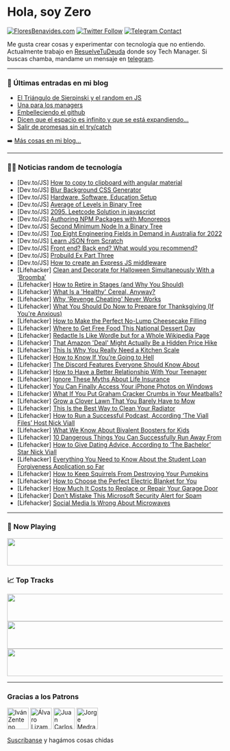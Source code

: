 # Hola, soy Zero

[![FloresBenavides.com](https://img.shields.io/website?down_message=oops&label=MiBlog&style=for-the-badge&up_message=online&url=https%3A%2F%2Ffloresbenavides.com)](https://floresbenavides.com) [![Twitter Follow](https://img.shields.io/twitter/follow/ZeroDragon?color=%231DA1F2&label=Follow&logo=twitter&logoColor=ffffff&style=for-the-badge)](https://twitter.com/zerodragon) [![Telegram Contact](https://img.shields.io/badge/escr%C3%ADbeme-ZeroDragon-%2326A5E4?style=for-the-badge&logo=telegram)](https://t.me/zerodragon)

Me gusta crear cosas y experimentar con tecnología que no entiendo.
Actualmente trabajo en [ResuelveTuDeuda](http://github.com/resuelve) donde soy Tech Manager.
Si buscas chamba, mandame un mensaje en [telegram](https://t.me/zerodragon).

---

### 📕 Últimas entradas en mi blog
<!-- BLOG-POST-LIST:START -->
- [El Triángulo de Sierpinski y el random en JS](https://floresbenavides.com/el-triangulo-de-sierpinski-y-el-random-en-js/)
- [Una para los managers](https://floresbenavides.com/una-para-los-managers/)
- [Embelleciendo el github](https://floresbenavides.com/embelleciendo-el-github/)
- [Dicen que el espacio es infinito y que se está expandiendo…](https://floresbenavides.com/dicen-que-el-espacio-es-infinito-y-que-se-esta-expandiendo/)
- [Salir de promesas sin el try/catch](https://floresbenavides.com/salir-de-promesas-sin-el-try-catch/)
<!-- BLOG-POST-LIST:END -->

➡️ [Más cosas en mi blog...](https://floresbenavides.com)

---

### 👨‍💻 Noticias random de tecnología
<!-- TECH-POSTS:START -->
- [Dev.to/JS] [How to copy to clipboard with angular material](https://dev.to/codever/how-to-copy-to-clipboard-with-angular-material-317k)
- [Dev.to/JS] [Blur Background CSS Generator](https://dev.to/vincenius/blur-background-css-generator-15d9)
- [Dev.to/JS] [Hardware, Software, Education Setup](https://dev.to/p10q/fresh-computer-setup-5flm)
- [Dev.to/JS] [Average of Levels in Binary Tree](https://dev.to/zeeshanali0704/average-of-levels-in-binary-tree-4mhb)
- [Dev.to/JS] [2095. Leetcode Solution in javascript](https://dev.to/chiki1601/2095-leetcode-solution-in-1cmb)
- [Dev.to/JS] [Authoring NPM Packages with Monorepos](https://dev.to/ravgeetdhillon/authoring-npm-packages-with-monorepos-3794)
- [Dev.to/JS] [Second Minimum Node In a Binary Tree](https://dev.to/zeeshanali0704/second-minimum-node-in-a-binary-tree-eg)
- [Dev.to/JS] [Top Eight Engineering Fields in Demand in Australia for 2022](https://dev.to/sanjaydhakal11/top-eight-engineering-fields-in-demand-in-australia-for-2022-5fo9)
- [Dev.to/JS] [Learn JSON from Scratch](https://dev.to/mahmoudessam/learn-json-from-scratch-29jh)
- [Dev.to/JS] [Front end? Back end? What would you recommend?](https://dev.to/azrall/front-end-back-end-what-would-you-recommend-4h59)
- [Dev.to/JS] [Probuild Ex Part Three](https://dev.to/mrdotb/probuild-ex-part-three-3b8)
- [Dev.to/JS] [How to create an Express JS middleware](https://dev.to/sonicx180/how-to-create-an-express-js-middleware-2fcc)
- [Lifehacker] [Clean and Decorate for Halloween Simultaneously With a ‘Broomba’](https://lifehacker.com/clean-and-decorate-for-halloween-simultaneously-with-a-1849654818)
- [Lifehacker] [How to Retire in Stages &lpar;and Why You Should&rpar;](https://lifehacker.com/how-to-retire-in-stages-and-why-you-should-1849653942)
- [Lifehacker] [What Is a &#39;Healthy&#39; Cereal, Anyway?](https://lifehacker.com/what-is-a-healthy-cereal-anyway-1849652823)
- [Lifehacker] [Why &#39;Revenge Cheating&#39; Never Works](https://lifehacker.com/why-revenge-cheating-never-works-1849654175)
- [Lifehacker] [What You Should Do Now to Prepare for Thanksgiving &lpar;If You&#39;re Anxious&rpar;](https://lifehacker.com/what-you-should-do-now-to-prepare-for-thanksgiving-if-1849654472)
- [Lifehacker] [How to Make the Perfect No-Lump Cheesecake Filling](https://lifehacker.com/how-to-make-the-perfect-no-lump-cheesecake-filling-1849653980)
- [Lifehacker] [Where to Get Free Food This National Dessert Day](https://lifehacker.com/where-to-get-free-treats-this-national-dessert-day-1849653423)
- [Lifehacker] [Redactle Is Like Wordle but for a Whole Wikipedia Page](https://lifehacker.com/redactle-is-like-wordle-but-for-a-whole-wikipedia-page-1849648942)
- [Lifehacker] [That Amazon &#39;Deal&#39; Might Actually Be a Hidden Price Hike](https://lifehacker.com/that-amazon-deal-might-actually-be-a-hidden-price-hike-1849649849)
- [Lifehacker] [This Is Why You Really Need a Kitchen Scale](https://lifehacker.com/this-is-why-you-really-need-a-kitchen-scale-1849653172)
- [Lifehacker] [How to Know If You’re Going to Hell](https://lifehacker.com/how-to-know-if-you-re-going-to-hell-1849651490)
- [Lifehacker] [The Discord Features Everyone Should Know About](https://lifehacker.com/the-discord-features-everyone-should-know-about-1849651815)
- [Lifehacker] [How to Have a Better Relationship With Your Teenager](https://lifehacker.com/how-to-have-a-better-relationship-with-your-teenager-1849651294)
- [Lifehacker] [Ignore These Myths About Life Insurance](https://lifehacker.com/ignore-these-myths-about-life-insurance-1849650266)
- [Lifehacker] [You Can Finally Access Your iPhone Photos on Windows](https://lifehacker.com/you-can-finally-access-your-iphone-photos-on-windows-1849649496)
- [Lifehacker] [What If You Put Graham Cracker Crumbs in Your Meatballs?](https://lifehacker.com/what-if-you-put-graham-cracker-crumbs-in-your-meatballs-1849649890)
- [Lifehacker] [Grow a Clover Lawn That You Barely Have to Mow](https://lifehacker.com/grow-a-clover-lawn-that-you-barely-have-to-mow-1849647474)
- [Lifehacker] [This Is the Best Way to Clean Your Radiator](https://lifehacker.com/this-is-the-best-way-to-clean-your-radiator-1849648090)
- [Lifehacker] [How to Run a Successful Podcast, According ‘The Viall Files’ Host Nick Viall](https://lifehacker.com/how-to-run-a-successful-podcast-according-the-viall-f-1849649248)
- [Lifehacker] [What We Know About Bivalent Boosters for Kids](https://lifehacker.com/what-we-know-about-bivalent-boosters-for-kids-1849649427)
- [Lifehacker] [10 Dangerous Things You Can Successfully Run Away From](https://lifehacker.com/10-dangerous-things-you-can-successfully-run-away-from-1849649056)
- [Lifehacker] [How to Give Dating Advice, According to ‘The Bachelor’ Star Nick Viall](https://lifehacker.com/how-to-give-dating-advice-according-to-the-bachelor-1849649157)
- [Lifehacker] [Everything You Need to Know About the Student Loan Forgiveness Application so Far](https://lifehacker.com/everything-you-need-to-know-about-the-student-loan-forg-1849648709)
- [Lifehacker] [How to Keep Squirrels From Destroying Your Pumpkins](https://lifehacker.com/how-to-keep-squirrels-from-destroying-your-pumpkins-1849644213)
- [Lifehacker] [How to Choose the Perfect Electric Blanket for You](https://lifehacker.com/how-to-choose-the-perfect-electric-blanket-for-you-1849648194)
- [Lifehacker] [How Much It Costs to Replace or Repair Your Garage Door](https://lifehacker.com/how-much-it-costs-to-replace-or-repair-your-garage-door-1849646280)
- [Lifehacker] [Don’t Mistake This Microsoft Security Alert for Spam](https://lifehacker.com/don-t-mistake-this-microsoft-security-alert-for-spam-1849647846)
- [Lifehacker] [Social Media Is Wrong About Microwaves](https://lifehacker.com/social-media-is-wrong-about-microwaves-1849648107)<!-- TECH-POSTS:END -->

---

### 🎵 Now Playing
<a href="https://spotify-now-playing-dun.vercel.app/now-playing?open"><img src="https://spotify-now-playing-dun.vercel.app/now-playing" width="540" height="64"></a>

### 📈 Top Tracks
<a href="https://spotify-now-playing-dun.vercel.app/top-tracks?i=1&open"><img src="https://spotify-now-playing-dun.vercel.app/top-tracks?i=1" width="540" height="64"></a>
<a href="https://spotify-now-playing-dun.vercel.app/top-tracks?i=2&open"><img src="https://spotify-now-playing-dun.vercel.app/top-tracks?i=2" width="540" height="64"></a>
<a href="https://spotify-now-playing-dun.vercel.app/top-tracks?i=3&open"><img src="https://spotify-now-playing-dun.vercel.app/top-tracks?i=3" width="540" height="64"></a>

---

### Gracias a los Patrons
[<img src="https://avatars.githubusercontent.com/u/243380?v=4" alt="Iván Zenteno" width="50px">](https://github.com/k001) [<img src="https://avatars.githubusercontent.com/u/19955639?v=4" alt="Álvaro Lizama" width="50px">](https://github.com/alvarolizama) [<img src="https://avatars.githubusercontent.com/u/2718753?v=4" alt="Juan Carlos Ruiz" width="50px">](https://github.com/JuanCrg90) [<img src="https://avatars.githubusercontent.com/u/37025?v=4" alt="Jorge Medrano" width="50px">](https://github.com/h1pp1e) 

[Suscríbanse](https://www.patreon.com/zerodragon) y hagámos cosas chidas
